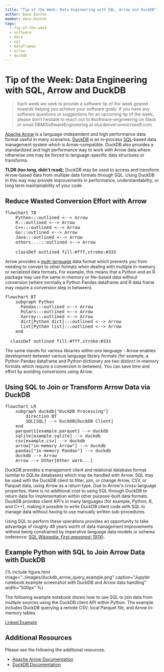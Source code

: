 ```yaml
---
title: "Tip of the Week: Data Engineering with SQL, Arrow and DuckDB"
author: Dave Bunten
member: dave-bunten
tags:
  - tip-of-the-week
  - software
  - data
  - sql
  - dataframes
  - arrow
  - duckdb
---
```


# Tip of the Week: Data Engineering with SQL, Arrow and DuckDB

> Each week we seek to provide a software tip of the week geared towards helping you achieve your software goals. If you have any software questions or suggestions for an upcoming tip of the week, please don’t hesitate to reach out to #software-engineering on Slack or email DBMISoftwareEngineering at olucdenver.onmicrosoft.com

[Apache Arrow](https://arrow.apache.org/) is a language-independent and high performance data format useful in many scenarios. [DuckDB](https://duckdb.org/) is an in-process [SQL](https://en.wikipedia.org/wiki/SQL)-based data management system which is Arrow-compatible. DuckDB also provides a standardized and high performance way to work with Arrow data where otherwise one may be forced to language-specific data structures or transforms.

__TLDR (too long, didn't read);__
DuckDB may be used to access and transform Arrow-based data from multiple data formats through SQL. Using DuckDB in this way may provide improvements in performance, understandability, or long term maintainability of your code.

## Reduce Wasted Conversion Effort with Arrow

<pre class="mermaid">
flowchart TB
    Python:::outlined <--> Arrow
    R:::outlined <--> Arrow
    C++:::outlined <--> Arrow
    Go:::outlined <--> Arrow
    Java:::outlined <--> Arrow
    others...:::outlined <--> Arrow

    classDef outlined fill:#fff,stroke:#333
</pre>
<script type="module">
  import mermaid from 'https://unpkg.com/mermaid@9/dist/mermaid.esm.min.mjs';
  mermaid.initialize({ startOnLoad: true });
</script>

Arrow provides a [multi-language](https://arrow.apache.org/docs/) data format which prevents you from needing to convert to other formats when dealing with multiple in-memory or serialized data formats. For example, this means that a Python and an R package may use the same in-memory or file-based data without conversion (where normally a Python Pandas dataframe and R data frame may require a conversion step in between).

<pre class="mermaid">
flowchart BT
    subgraph Python
      Pandas:::outlined <--> Arrow
      Polars:::outlined <--> Arrow
      Xarray:::outlined <--> Arrow
      dict[Python dict]:::outlined <--> Arrow
      list[Python list]:::outlined <--> Arrow
    end

  classDef outlined fill:#fff,stroke:#333
</pre>

The same stands for various libraries within one language - Arrow enables development between various language library formats (for example, a Python Pandas dataframe and Python dictionary are two distinct in-memory formats which require a conversion in between). You can save time and effort by avoiding conversions using Arrow.

## Using SQL to Join or Transform Arrow Data via DuckDB

<pre class="mermaid">
flowchart LR
    subgraph duckdb["DuckDB Processing"]
        direction BT
        SQL[SQL] --> DuckDB[DuckDB Client]
    end
    parquet1[example.parquet] --> duckdb
    sqlite[example.sqlite] --> duckdb
    csv[example.csv] --> duckdb
    arrow["in-memory Arrow"] --> duckdb
    pandas["in-memory Pandas"] --> duckdb
    duckdb --> Arrow
    Arrow --> Other[Other work...]
</pre>

DuckDB provides a management client and relational database format (similar to SQLite databases) which may be handled with Arrow. SQL may be used with the DuckDB client to filter, join, or change Arrow, CSV, or Parquet data, using Arrow as a return type. Due to Arrow's cross-language properties, there is no additional cost to using SQL through DuckDB to return data for implementation within other purpose-built data formats. DuckDB provides client API's in many languages (for example, Python, R, and C++), making it possible to write DuckDB client code with SQL to manage data without having to use manually written sub-procedures.

Using SQL to perform these operations provides an opportunity to take advantage of roughly 48 years worth of data management improvements without being constrained by imperative language data models or schema (reference: [SQL Wikipedia: _First appeared: 1974_](https://en.wikipedia.org/wiki/SQL)).

## Example Python with SQL to Join Arrow Data with DuckDB

{% include figure.html image="../images/duckdb_arrow_query_example.png" caption="Jupyter notebook example screenshot with DuckDB and Arrow data handling" width="500px" %}

The following example notebook shows how to use SQL to join data from multiple sources using the DuckDB client API within Python. The example includes DuckDB querying a remote CSV, local Parquet file, and Arrow in-memory tables.

[Linked Example](example)

## Additional Resources

Please see the following the additional resources.

- [Apache Arrow Documentation](https://arrow.apache.org/docs/index.html)
- [DuckDB Documentation](https://duckdb.org/docs/)
